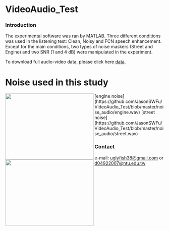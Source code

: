 # VideoAudio_Test

### Introduction
The experimental software was ran by MATLAB. Three different conditions was used in the listening test: Clean, Noisy and FCN speech enhancement. Except for the main conditions, two types of noise maskers (Street and Engine) and two SNR (1 and 4 dB) were manipulated in the experiment.

To download full audio-video data, please click here [data](https://drive.google.com/drive/folders/1iycJkD47wdJO9xw48ChR4g4cCmDnH4Iu?usp=sharing).


# Noise used in this study
 <img align="left" width="280" height="210" src="https://github.com/JasonSWFu/VideoAudio_Test/blob/master/images/engine.bmp">
 [engine noise](https://github.com/JasonSWFu/VideoAudio_Test/blob/master/noise_audio/engine.wav)

<img align="left" width="280" height="210" src="https://github.com/JasonSWFu/VideoAudio_Test/blob/master/images/street.bmp"> 
[street noise](https://github.com/JasonSWFu/VideoAudio_Test/blob/master/noise_audio/street.wav)  
    
### Contact

e-mail: uglyfish38@gmail.com or d04922007@ntu.edu.tw


